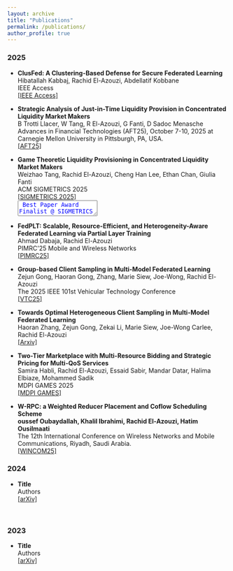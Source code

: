 ```yaml
---
layout: archive
title: "Publications"
permalink: /publications/
author_profile: true
---
```

### 2025
* <b>ClusFed: A Clustering-Based Defense for Secure Federated Learning</b>
<br> Hibatallah Kabbaj, Rachid El-Azouzi, Abdellatif Kobbane
<br> IEEE Access
<br> <a href="https://www.dropbox.com/scl/fi/kip07o8px4a60zivoy7pb/VF_ClusFed_ieee_access.pdf?rlkey=dbwvm74rkq1lk40tdmjwg4sd2&dl=0">[IEEE Access]</a>

* <b>Strategic Analysis of Just-in-Time Liquidity Provision in Concentrated Liquidity Market Makers</b>
<br>B Trotti Llacer, W Tang, R El-Azouzi, G Fanti, D Sadoc Menasche
<br>Advances in Financial Technologies (AFT25), October 7-10, 2025 at Carnegie Mellon University in Pittsburgh, PA, USA.
<br> <a href="https://www.dropbox.com/scl/fi/mvt28oywvnne4h4krttjk/JIT_game_II.pdf?rlkey=rkz3ahixdxcx1lxvwrdc8ob6g&dl=0">[AFT25]</a>

* <b>Game Theoretic Liquidity Provisioning in Concentrated Liquidity Market Makers</b>
<br>Weizhao Tang, Rachid El-Azouzi, Cheng Han Lee, Ethan Chan, Giulia Fanti
<br>ACM SIGMETRICS 2025
<br> <a href="https://arxiv.org/html/2411.10399v1">[SIGMETRICS 2025]</a>
  <br> <textarea style="color:blue;"> Best Paper Award Finalist @ SIGMETRICS 2025</textarea> 

* <b>FedPLT: Scalable, Resource-Efficient, and Heterogeneity-Aware Federated Learning via Partial Layer Training</b>
<br>Ahmad Dabaja, Rachid El-Azouzi
<br> PIMRC'25 Mobile and Wireless Networks
<br> <a href="https://www.dropbox.com/scl/fi/robjaicir0d0car7hz88i/FedPLT_Conference_Paper___PIMRC.pdf?rlkey=olpobv8rbqqlv12k01pwnv1bv&dl=0">[PIMRC25]</a>

* <b>Group-based Client Sampling in Multi-Model Federated Learning</b>
<br>Zejun Gong, Haoran Gong, Zhang, Marie Siew, Joe-Wong, Rachid El-Azouzi
<br>The 2025 IEEE 101st Vehicular Technology Conference
<br> <a href="https://www.dropbox.com/scl/fi/m6hbtpna7mzfhbasngfzf/Group_based_Client_Sampling_in_Multi_Model_Federated_Learning.pdf?rlkey=i8c2hddpfku8gmt07l3hszm2j&dl=0">[VTC25]</a>

* <b>Towards Optimal Heterogeneous Client Sampling in Multi-Model Federated Learning </b>
<br>Haoran Zhang, Zejun Gong, Zekai Li, Marie Siew, Joe-Wong Carlee, Rachid El-Azouzi
<br> <a href="https://arxiv.org/pdf/2504.05138">[Arxiv]</a>

* <b>Two-Tier Marketplace with Multi-Resource Bidding and Strategic Pricing for Multi-QoS Services</b>
<br>Samira Habli, Rachid El-Azouzi, Essaid Sabir, Mandar Datar, Halima Elbiaze, Mohammed Sadik
<br>MDPI GAMES 2025
<br> <a href="https://doi.org/10.3390/g16020020">[MDPI GAMES]</a>

* <b> W-RPC: a Weighted Reducer Placement and Coflow Scheduling Scheme
<br>oussef Oubaydallah, Khalil Ibrahimi, Rachid El-Azouzi, Hatim Ousilmaati</b>
<br>The 12th International Conference on Wireless Networks and Mobile Communications, Riyadh, Saudi Arabia.
<br> <a href="https://www.wincom-conf.org/WINCOM_2025/">[WINCOM25]</a>


### 2024
* <b>Title</b>
<br>Authors
<br> <a href="https://arxiv.org/abs/">[arXiv]</a>
<br>


### 2023
* <b>Title</b>
<br>Authors
<br> <a href="https://arxiv.org/abs/">[arXiv]</a>
<br>


